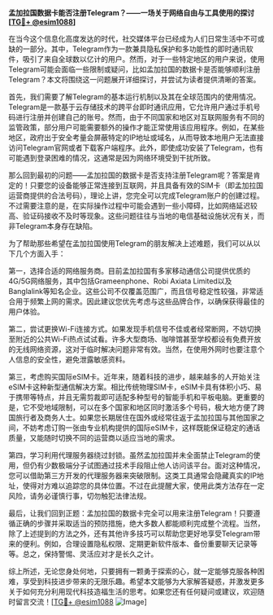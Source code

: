 **孟加拉国数据卡能否注册Telegram？——一场关于网络自由与工具使用的探讨[[TG💪+ @esim1088](https://t.me/s/esim1088)]**

在当今这个信息化高度发达的时代，社交媒体平台已经成为人们日常生活中不可或缺的一部分。其中，Telegram作为一款兼具隐私保护和多功能性的即时通讯软件，吸引了来自全球数以亿计的用户。然而，对于一些特定地区的用户来说，使用Telegram可能会面临一些限制或疑问，比如孟加拉国的数据卡是否能够顺利注册Telegram？本文将围绕这一问题展开详细探讨，并尝试为读者提供清晰的答案。

首先，我们需要了解Telegram的基本运行机制以及其在全球范围内的使用情况。Telegram是一款基于云存储技术的跨平台即时通讯应用，它允许用户通过手机号码进行注册并创建自己的账号。然而，由于不同国家和地区对互联网服务有不同的监管政策，部分用户可能需要额外的操作才能正常使用该应用程序。例如，在某些地区，政府出于安全考量会屏蔽特定的IP地址或域名，从而导致本地用户无法直接访问Telegram官网或者下载客户端程序。此外，即使成功安装了Telegram，也有可能遇到登录困难的情况，这通常是因为网络环境受到干扰所致。

那么回到最初的问题——孟加拉国的数据卡是否支持注册Telegram呢？答案是肯定的！只要您的设备能够正常连接到互联网，并且具备有效的SIM卡（即孟加拉国运营商提供的合法号码），理论上讲，您完全可以完成Telegram账户的创建过程。不过需要注意的是，在实际操作过程中可能会遇到一些小障碍，比如网络延迟较高、验证码接收不及时等现象。这些问题往往与当地的电信基础设施状况有关，而非Telegram本身存在缺陷。

为了帮助那些希望在孟加拉国使用Telegram的朋友解决上述难题，我们可以从以下几个方面入手：

第一，选择合适的网络服务商。目前孟加拉国有多家移动通信公司提供优质的4G/5G网络服务，其中包括Grameenphone、Robi Axiata Limited以及Banglalink等知名企业。这些公司不仅覆盖范围广，而且信号稳定性较强，非常适合用于频繁上网的需求。因此建议您优先考虑与这些品牌合作，以确保获得最佳的用户体验。

第二，尝试更换Wi-Fi连接方式。如果发现手机信号不佳或者经常断网，不妨切换至附近的公共Wi-Fi热点试试看。许多大型商场、咖啡馆甚至学校都设有免费开放的无线网络资源，这对于临时解决问题非常有效。当然，在使用外网时也要注意个人信息的安全性，避免泄露敏感资料。

第三，考虑购买国际eSIM卡。近年来，随着科技的进步，越来越多的人开始关注eSIM卡这种新型通信解决方案。相比传统物理SIM卡，eSIM卡具有体积小巧、易于携带等特点，并且无需剪裁即可适配多种型号的智能手机和平板电脑。更重要的是，它不受地域限制，可以在多个国家和地区同时激活多个号码，极大地方便了跨国旅行者及商务人士。如果您长期居住在国外或经常往返于孟加拉国与其他国家之间，不妨考虑订购一张由专业机构提供的国际eSIM卡，这样既能保证稳定的通话质量，又能随时切换不同的运营商以适应当地的需求。

第四，学习利用代理服务器绕过封锁。虽然孟加拉国并未全面禁止Telegram的使用，但仍有少数极端分子试图通过技术手段阻止他人访问该平台。面对这种情况，您可以借助第三方开发的代理服务器来突破限制。这类工具通常会隐藏真实的IP地址，使得对方难以追踪您的具体位置。不过在此提醒大家，使用此类方法存在一定风险，请务必谨慎行事，切勿触犯法律法规。

最后，让我们回到正题：孟加拉国的数据卡完全可以用来注册Telegram！只要遵循正确的步骤并采取适当的预防措施，绝大多数人都能顺利完成整个流程。当然，除了上述提到的方法之外，还有其他许多技巧可以帮助您更好地享受Telegram带来的便利。例如，合理设置隐私权限、定期更新软件版本、备份重要聊天记录等等。总之，保持警惕、灵活应对才是长久之计。

综上所述，无论您身处何地，只要拥有一颗勇于探索的心，就一定能够克服各种困难，享受到科技进步带来的无限乐趣。希望本文能够为大家解答疑惑，并激发更多关于如何充分利用现代科技造福生活的思考。如果您还有任何疑问或建议，欢迎随时留言交流！[[TG💪+ @esim1088](https://t.me/s/esim1088) ![Image](https://i.postimg.cc/4NQfJmqS/Snipaste-2025-05-13-00-14-12.png)]